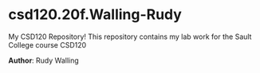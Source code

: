 # csd120.20f.Walling-Rudy

My CSD120 Repository! This repository contains my lab work for the Sault College course CSD120 

**Author**: Rudy Walling
